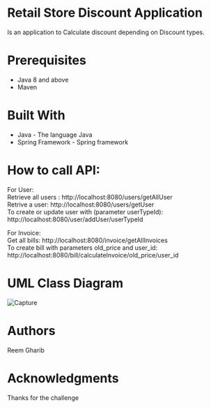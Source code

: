 # Retail Store Discount Application
Is an application to Calculate discount depending on Discount types.

# Prerequisites
<ul>
  <li>Java 8 and above</li>
  <li>Maven</li>
</ul>



# Built With
<ul>
  <li>Java - The language Java</li>
  <li>Spring Framework - Spring framework</li>
</ul>
 
# How to call API:
For User:<br/>
Retrieve all users : http://localhost:8080/users/getAllUser <br/>
Retrive a user: http://localhost:8080/users/getUser<br/>
To create or update user with (parameter userTypeId): http://localhost:8080/user/addUser/userTypeId<br/>

For Invoice:<br/>
Get all bills: http://localhost:8080/invoice/getAllInvoices<br/>
To create bill with parameters old_price and user_id:  http://localhost:8080/bill/calculateInvoice/old_price/user_id
# UML Class Diagram
![Capture](https://user-images.githubusercontent.com/53252416/89206618-33f09d00-d5c2-11ea-8693-50afee9deb52.PNG)


# Authors
Reem Gharib

# Acknowledgments
Thanks for the challenge
